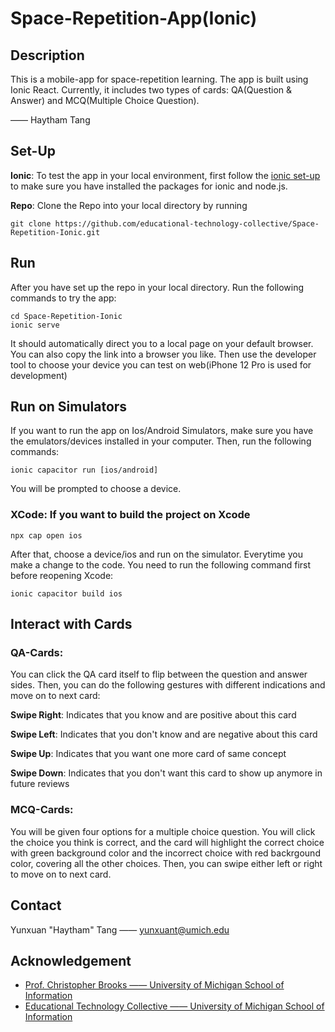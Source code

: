 # Space-Repetition-App(Ionic)

## Description
This is a mobile-app for space-repetition learning. The app is built using Ionic React. Currently, it includes two types of cards: QA(Question & Answer) and MCQ(Multiple Choice Question).

—— Haytham Tang

## Set-Up
**Ionic**: To test the app in your local environment, first follow the [ionic set-up](https://ionicframework.com/docs/intro/environment) to make sure you have installed the packages for ionic and node.js.

**Repo**: Clone the Repo into your local directory by running
```
git clone https://github.com/educational-technology-collective/Space-Repetition-Ionic.git
```

## Run
After you have set up the repo in your local directory. Run the following commands to try the app:
```
cd Space-Repetition-Ionic
ionic serve
```
It should automatically direct you to a local page on your default browser. You can also copy the link into a browser you like. Then use the developer tool to choose your device you can test on web(iPhone 12 Pro is used for development)

## Run on Simulators
If you want to run the app on Ios/Android Simulators, make sure you have the emulators/devices installed in your computer.
Then, run the following commands:
```
ionic capacitor run [ios/android]
```
You will be prompted to choose a device.

### XCode: If you want to build the project on Xcode
```
npx cap open ios
```
After that, choose a device/ios and run on the simulator.
Everytime you make a change to the code. You need to run the following command first before reopening Xcode:
```
ionic capacitor build ios
```

## Interact with Cards
### QA-Cards:
You can click the QA card itself to flip between the question and answer sides. Then, you can do the following gestures with different indications and move on to next card:

**Swipe Right**: Indicates that you know and are positive about this card

**Swipe Left**: Indicates that you don't know and are negative about this card

**Swipe Up**: Indicates that you want one more card of same concept

**Swipe Down**: Indicates that you don't want this card to show up anymore in future reviews

### MCQ-Cards:
You will be given four options for a multiple choice question. You will click the choice you think is correct, and the card will highlight the correct choice with green background color and the incorrect choice with red backrgound color, covering all the other choices. Then, you can swipe either left or right to move on to next card.

## Contact
Yunxuan "Haytham" Tang —— [yunxuant@umich.edu](mailto:yunxuant@umich.edu)

## Acknowledgement
* [Prof. Christopher Brooks —— University of Michigan School of Information](https://www.si.umich.edu/people/christopher-brooks)
* [Educational Technology Collective —— University of Michigan School of Information](https://edtech.labs.si.umich.edu/)
